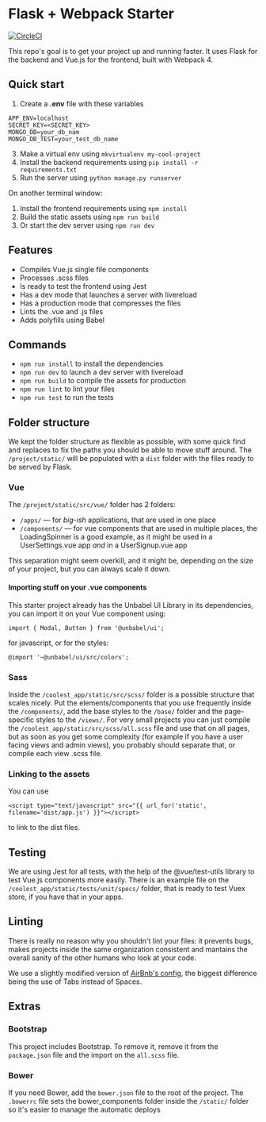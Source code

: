 
# Flask + Webpack Starter

[![CircleCI](https://circleci.com/gh/Unbabel/frontend-starter/tree/master.svg?style=svg&circle-token=97edd512a945d1412a5a0ff0ba51de509bd837db)](https://circleci.com/gh/Unbabel/frontend-starter/tree/master)

This repo's goal is to get your project up and running faster. It uses Flask for the backend and Vue.js for the frontend, built with Webpack 4.


## Quick start
1. Create a __.env__ file with these variables
```
APP_ENV=localhost
SECRET_KEY=<SECRET_KEY>
MONGO_DB=your_db_nam
MONGO_DB_TEST=your_test_db_name
```
3. Make a virtual env using `mkvirtualenv my-cool-project`
4. Install the backend requirements using `pip install -r requirements.txt`
5. Run the server using `python manage.py runserver`

On another terminal window:
1. Install the frontend requirements using `npm install`
2. Build the static assets using `npm run build`
3. Or start the dev server using `npm run dev`


## Features
- Compiles Vue.js single file components
- Processes .scss files
- Is ready to test the frontend using Jest
- Has a dev mode that launches a server with livereload
- Has a production mode that compresses the files
- Lints the .vue and .js files
- Adds polyfills using Babel


## Commands
- `npm run install` to install the dependencies
- `npm run dev` to launch a dev server with livereload
- `npm run build` to compile the assets for production
- `npm run lint` to lint your files
- `npm run test` to run the tests


## Folder structure
We kept the folder structure as flexible as possible, with some quick find and replaces to fix the paths you should be able to move stuff around.
The `/project/static/` will be populated with a `dist` folder with the files ready to be served by Flask.


### Vue
The `/project/static/src/vue/` folder has 2 folders:
- `/apps/` — for _big-ish_ applications, that are used in one place
- `/components/` — for vue components that are used in multiple places, the LoadingSpinner is a good example, as it might be used in a UserSettings.vue app _and_ in a UserSignup.vue app

This separation might seem overkill, and it might be, depending on the size of your project, but you can always scale it down.

#### Importing stuff on your .vue components
This starter project already has the Unbabel UI Library in its dependencies, you can import it on your Vue component using:

```
import { Modal, Button } from '@unbabel/ui';
```
for javascript, or for the styles:
```
@import '~@unbabel/ui/src/colors';
```

### Sass
Inside the `/coolest_app/static/src/scss/` folder is a possible structure that scales nicely. Put the elements/components that you use frequently inside the `/components/`, add the base styles to the `/base/` folder and the page-specific styles to the `/views/`.
For very small projects you can just compile the `/coolest_app/static/src/scss/all.scss` file and use that on all pages, but as soon as you get some complexity (for example if you have a user facing views and admin views), you probably should separate that, or compile each view .scss file.

### Linking to the assets
You can use
```
<script type="text/javascript" src="{{ url_for('static', filename='dist/app.js') }}"></script>
```
to link to the dist files.


## Testing
We are using Jest for all tests, with the help of the @vue/test-utils library to test Vue.js components more easily. There is an example file on the `/coolest_app/static/tests/unit/specs/` folder, that is ready to test Vuex store, if you have that in your apps.


## Linting
There is really no reason why you shouldn't lint your files: it prevents bugs, makes projects inside the same organization consistent and mantains the overall sanity of the other humans who look at your code.

We use a slightly modified version of [AirBnb's config](https://www.npmjs.com/package/eslint-config-airbnb-base), the biggest difference being the use of Tabs instead of Spaces.


## Extras
### Bootstrap
This project includes Bootstrap. To remove it, remove it from the `package.json` file and the import on the `all.scss` file.

### Bower
If you need Bower, add the `bower.json` file to the root of the project. The `.bowerrc` file sets the bower_components folder inside the `/static/` folder so it's easier to manage the automatic deploys